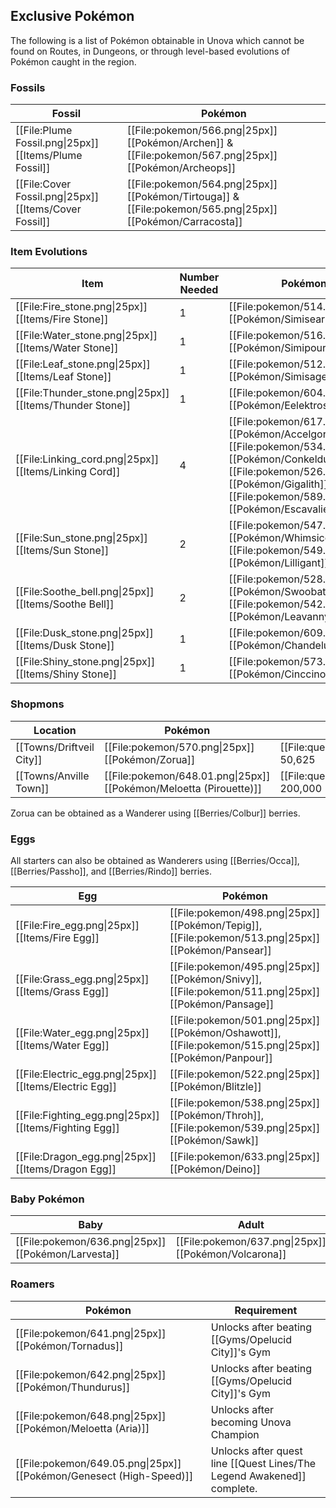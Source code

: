 ## Exclusive Pokémon

The following is a list of Pokémon obtainable in Unova which cannot be found on Routes, in Dungeons, or through level-based evolutions of Pokémon caught in the region.

### Fossils
|Fossil|Pokémon|
|---|---|
|[[File:Plume Fossil.png\|25px]] [[Items/Plume Fossil]] | [[File:pokemon/566.png\|25px]] [[Pokémon/Archen]] & [[File:pokemon/567.png\|25px]] [[Pokémon/Archeops]]|
|[[File:Cover Fossil.png\|25px]] [[Items/Cover Fossil]] | [[File:pokemon/564.png\|25px]] [[Pokémon/Tirtouga]] & [[File:pokemon/565.png\|25px]] [[Pokémon/Carracosta]]|

### Item Evolutions
|Item|Number Needed|Pokémon|
|---|---|---|
|[[File:Fire_stone.png\|25px]] [[Items/Fire Stone]]|1 | [[File:pokemon/514.png\|25px]] [[Pokémon/Simisear]]
|[[File:Water_stone.png\|25px]] [[Items/Water Stone]]|1 | [[File:pokemon/516.png\|25px]] [[Pokémon/Simipour]]|
|[[File:Leaf_stone.png\|25px]] [[Items/Leaf Stone]]|1 | [[File:pokemon/512.png\|25px]] [[Pokémon/Simisage]]|
|[[File:Thunder_stone.png\|25px]] [[Items/Thunder Stone]]|1 | [[File:pokemon/604.png\|25px]] [[Pokémon/Eelektross]] |
|[[File:Linking_cord.png\|25px]] [[Items/Linking Cord]]|4 | [[File:pokemon/617.png\|25px]] [[Pokémon/Accelgor]], [[File:pokemon/534.png\|25px]] [[Pokémon/Conkeldurr]], [[File:pokemon/526.png\|25px]] [[Pokémon/Gigalith]], [[File:pokemon/589.png\|25px]] [[Pokémon/Escavalier]] |
|[[File:Sun_stone.png\|25px]] [[Items/Sun Stone]]|2 | [[File:pokemon/547.png\|25px]] [[Pokémon/Whimsicott]], [[File:pokemon/549.png\|25px]] [[Pokémon/Lilligant]] |
|[[File:Soothe_bell.png\|25px]] [[Items/Soothe Bell]]|2 | [[File:pokemon/528.png\|25px]] [[Pokémon/Swoobat]], [[File:pokemon/542.png\|25px]] [[Pokémon/Leavanny]] |
|[[File:Dusk_stone.png\|25px]] [[Items/Dusk Stone]]|1 | [[File:pokemon/609.png\|25px]] [[Pokémon/Chandelure]] |
|[[File:Shiny_stone.png\|25px]] [[Items/Shiny Stone]]|1 | [[File:pokemon/573.png\|25px]] [[Pokémon/Cinccino]] |

### Shopmons
|Location|Pokémon|Cost|
|---|---|---|
|[[Towns/Driftveil City]] | [[File:pokemon/570.png\|25px]] [[Pokémon/Zorua]]|[[File:questPoint.svg\|20px]] 50,625|
|[[Towns/Anville Town]] | [[File:pokemon/648.01.png\|25px]] [[Pokémon/Meloetta (Pirouette)]]|[[File:questPoint.svg\|20px]] 200,000|

Zorua can be obtained as a Wanderer using [[Berries/Colbur]] berries.

### Eggs
All starters can also be obtained as Wanderers using [[Berries/Occa]], [[Berries/Passho]], and [[Berries/Rindo]] berries.

|Egg|Pokémon|
|---|---|
|[[File:Fire_egg.png\|25px]] [[Items/Fire Egg]] | [[File:pokemon/498.png\|25px]] [[Pokémon/Tepig]], [[File:pokemon/513.png\|25px]] [[Pokémon/Pansear]] |
|[[File:Grass_egg.png\|25px]] [[Items/Grass Egg]] | [[File:pokemon/495.png\|25px]] [[Pokémon/Snivy]], [[File:pokemon/511.png\|25px]] [[Pokémon/Pansage]] |
|[[File:Water_egg.png\|25px]] [[Items/Water Egg]] | [[File:pokemon/501.png\|25px]] [[Pokémon/Oshawott]], [[File:pokemon/515.png\|25px]] [[Pokémon/Panpour]] |
|[[File:Electric_egg.png\|25px]] [[Items/Electric Egg]] | [[File:pokemon/522.png\|25px]] [[Pokémon/Blitzle]] |
|[[File:Fighting_egg.png\|25px]] [[Items/Fighting Egg]] | [[File:pokemon/538.png\|25px]] [[Pokémon/Throh]], [[File:pokemon/539.png\|25px]] [[Pokémon/Sawk]] |
|[[File:Dragon_egg.png\|25px]] [[Items/Dragon Egg]] | [[File:pokemon/633.png\|25px]] [[Pokémon/Deino]] |

### Baby Pokémon
|Baby|Adult|
|---|---|
| [[File:pokemon/636.png\|25px]] [[Pokémon/Larvesta]] | [[File:pokemon/637.png\|25px]] [[Pokémon/Volcarona]] |

### Roamers
|Pokémon|Requirement|
|---|---|
| [[File:pokemon/641.png\|25px]] [[Pokémon/Tornadus]] | Unlocks after beating [[Gyms/Opelucid City]]'s Gym |
| [[File:pokemon/642.png\|25px]] [[Pokémon/Thundurus]] | Unlocks after beating [[Gyms/Opelucid City]]'s Gym |
| [[File:pokemon/648.png\|25px]] [[Pokémon/Meloetta (Aria)]] | Unlocks after becoming Unova Champion |
| [[File:pokemon/649.05.png\|25px]] [[Pokémon/Genesect (High-Speed)]] | Unlocks after quest line [[Quest Lines/The Legend Awakened]] complete. |